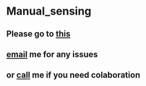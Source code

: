 # Manual_sensing
## Please go to [this](https://khanghcmut.github.io/Manual_sensing/MANUAL_SENSING.pdf)
## [email](mailto:khanghoang2411@gmail.com) me for any issues 
## or <a href='tel:+84934778545'>call</a> me if you need colaboration
